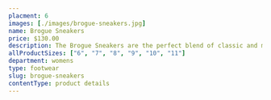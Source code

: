 ```yaml
---
placment: 6
images: [./images/brogue-sneakers.jpg]
name: Brogue Sneakers
price: $130.00
description: The Brogue Sneakers are the perfect blend of classic and modern design. These sneakers are the ideal addition to any wardrobe, whether you're dressing up or keeping it casual.
allProductSizes: ["6", "7", "8", "9", "10", "11"]
department: womens
type: footwear
slug: brogue-sneakers
contentType: product details
---
```

